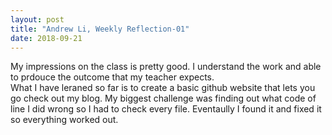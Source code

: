 ```yaml
---
layout: post
title: "Andrew Li, Weekly Reflection-01"
date: 2018-09-21
---
```




My impressions on the class is pretty good. I understand the work and able to prdouce the outcome that my teacher expects.  
What I have leraned so far is to create a basic github website that lets you go check out my blog.
My biggest challenge was finding out what code of line I did wrong so I had to check every file. Eventaully I found it and fixed it so everything worked out.

